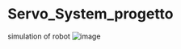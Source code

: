 # Servo_System_progetto
simulation of robot
![image](https://user-images.githubusercontent.com/49036361/166470095-309116a1-c680-4378-88fc-7b54c41a8b50.png)
